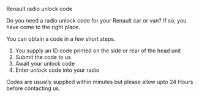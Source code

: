 Renault radio unlock code

Do you need a radio unlock code for your Renault car or van? If so, you have come to the right place.

You can obtain a code in a few short steps.

1. You supply an ID code printed on the side or rear of the head unit
2. Submit the code to us
3. Await your unlock code
4. Enter unlock code into your radio

Codes are usually supplied within minutes but please allow upto 24 Hours before contacting us.
